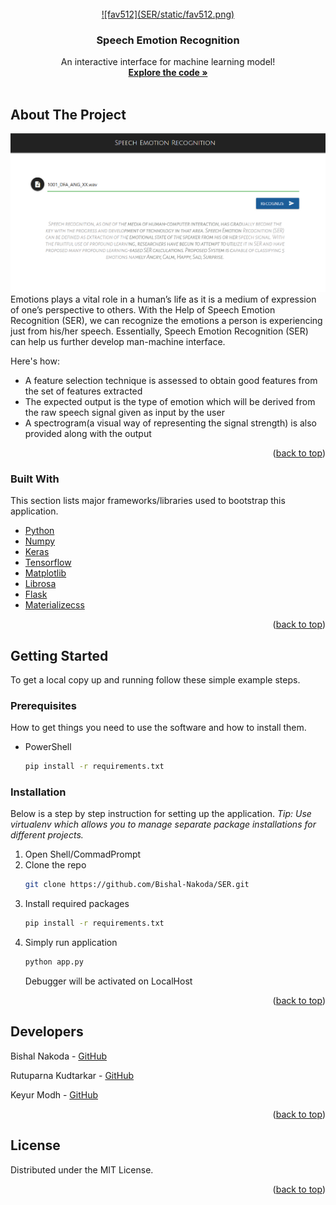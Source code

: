 <!-- PROJECT LOGO -->
<br />
<div align="center">
  <a href="https://github.com/Bishal-Nakoda/SER">
    ![fav512](SER/static/fav512.png)
  </a>

  <h3 align="center">Speech Emotion Recognition</h3>

  <p align="center">
    An interactive interface for machine learning model!
    <br />
    <a href="https://github.com/Bishal-Nakoda/SER"><strong>Explore the code »</strong></a>
    <br />
    <br />
  </p>
</div>

<!-- ABOUT THE PROJECT -->
## About The Project

![demo](./demo.png)
Emotions plays a vital role in a human’s life as it is a medium of expression of one’s perspective to others. With the Help of Speech Emotion Recognition (SER), we can recognize the emotions a person is experiencing just from his/her speech. Essentially, Speech Emotion Recognition (SER) can help us further develop man-machine interface.

Here's how:
* A feature selection technique is assessed to obtain good features from the set of features extracted
* The expected output is the type of emotion which will be derived from the raw speech signal given as input by the user
* A spectrogram(a visual way of representing the signal strength) is also provided along with the output 

<p align="right">(<a href="#top">back to top</a>)</p>

### Built With

This section lists major frameworks/libraries used to bootstrap this application. 

* [Python](https://www.python.org/)
* [Numpy](https://numpy.org/)
* [Keras](https://keras.io/)
* [Tensorflow](https://www.tensorflow.org/)
* [Matplotlib](https://matplotlib.org/)
* [Librosa](https://librosa.org/doc/latest/index.html)
* [Flask](https://flask.palletsprojects.com/en/2.0.x/)
* [Materializecss](https://materializecss.com/)


<p align="right">(<a href="#top">back to top</a>)</p>

<!-- GETTING STARTED -->
## Getting Started

To get a local copy up and running follow these simple example steps.

### Prerequisites

How to get things you need to use the software and how to install them.
* PowerShell
  ```sh
  pip install -r requirements.txt
  ```

### Installation


Below is a step by step instruction for setting up the application. *Tip: Use virtualenv which allows you to manage separate package installations for different projects.*

1. Open Shell/CommadPrompt
1. Clone the repo
   ```sh
   git clone https://github.com/Bishal-Nakoda/SER.git
   ```
3. Install required packages
   ```sh
   pip install -r requirements.txt
   ```
4. Simply run application
   ```sh
   python app.py
   ```
   Debugger will be activated on LocalHost

<p align="right">(<a href="#top">back to top</a>)</p>

<!-- CONTACT -->
## Developers

Bishal Nakoda - [GitHub](https://github.com/Bishal-Nakoda)</br>

Rutuparna Kudtarkar - [GitHub](https://github.com/rutuparna07)</br>

Keyur Modh - [GitHub](https://github.com/BearOnBeets)</br>

<p align="right">(<a href="#top">back to top</a>)</p>

<!-- LICENSE -->
## License

Distributed under the MIT License.
<p align="right">(<a href="#top">back to top</a>)</p>
